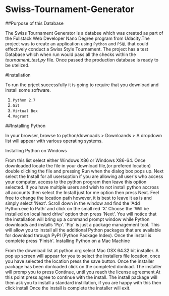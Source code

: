 # Swiss-Tournament-Generator

##Purpose of this Database

The Swiss Tournament Generator is a databse which was created as part of the Fullstack Web Developer Nano Degree program from Udacity.The project was to create an application using `Python` and `PSQL` that could effectively conduct a Swiss Style Tournament. The project has a test Database which when run would pass all the checks within the *tournament_test.py* file. Once passed the production database is ready to be utelized.

#Installation

To run the prject successfully it is going to require that you download and install some software.
1. `Python 2.7`
2. `Git`
3. `Virtual Box`
4. `Vagrant`

##Installing Python

In your browser, browse to python/downoads > Downloands > A dropdown list will appear with various operating systems.

Installing Python on Windows

From this list select either Windows X86 or Windows X86-64.
Once downloaded locate the file in your download file,(or prefered location) double clicking the file and pressing Run when the dialog box pops up.
Next select the Install for all usersoption if you are allowing all user's who access your computer, access to the python program then leave this option selected. If you have multiple users and wish to not install python accross all accounts then select the Install just for me option then press Next.
Feel free to change the location path however, it is best to leave it as is and simply select 'Next'.
Scroll down in the window and find the 'Add Python.exe to Path' and click on the small red 'X' Choose the 'Will be installed on local hard drive' option then press 'Next'.
You will notice that the installation will bring up a command prompt window while Python downloads and installs 'Pip'. 'Pip' is just a package management tool. This will allow you to install all the additional Python packages that are available for download through PyPI (Python Package Index).
Once the install is complete press 'Finish'.
Installing Python on a Mac Machine

From the download list at python.org select Mac OSX 64.32 bit installer.
A pop up screen will appear for you to select the installers file location, once you have selected the location press the save button.
Once the installer package has been donloaded click on the completed donload.
The installer will promp you to press Continue, until you reach the license agreement.At this point press agree to continue with the install.
The install package will then ask you to install a standard instillation, if you are happy with this then click install
Once the install is complete the installer will exit.
